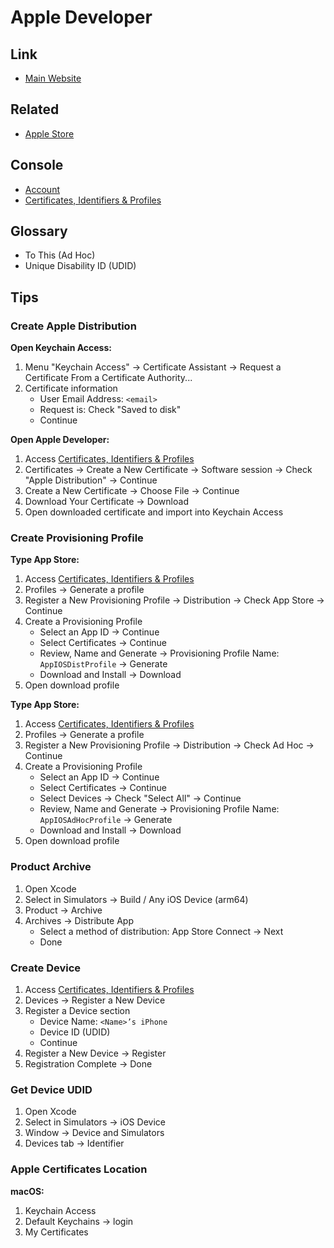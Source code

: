 # Apple Developer

## Link

- [Main Website](https://developer.apple.com)

## Related

- [Apple Store](./store/README.md)

## Console

- [Account](https://developer.apple.com/account/)
- [Certificates, Identifiers & Profiles](https://developer.apple.com/account/resources/)

## Glossary

- To This (Ad Hoc)
- Unique Disability ID (UDID)

## Tips

### Create Apple Distribution

**Open Keychain Access:**

1. Menu "Keychain Access" -> Certificate Assistant -> Request a Certificate From a Certificate Authority...
2. Certificate information
   - User Email Address: `<email>`
   - Request is: Check "Saved to disk"
   - Continue

**Open Apple Developer:**

1. Access [Certificates, Identifiers & Profiles](https://developer.apple.com/account/resources/)
2. Certificates -> Create a New Certificate -> Software session -> Check "Apple Distribution" -> Continue
3. Create a New Certificate -> Choose File -> Continue
4. Download Your Certificate -> Download
5. Open downloaded certificate and import into Keychain Access

### Create Provisioning Profile

**Type App Store:**

1. Access [Certificates, Identifiers & Profiles](https://developer.apple.com/account/resources/)
2. Profiles -> Generate a profile
3. Register a New Provisioning Profile -> Distribution -> Check App Store -> Continue
4. Create a Provisioning Profile
   - Select an App ID -> Continue
   - Select Certificates -> Continue
   - Review, Name and Generate -> Provisioning Profile Name: `AppIOSDistProfile` -> Generate
   - Download and Install -> Download
5. Open download profile

**Type App Store:**

1. Access [Certificates, Identifiers & Profiles](https://developer.apple.com/account/resources/)
2. Profiles -> Generate a profile
3. Register a New Provisioning Profile -> Distribution -> Check Ad Hoc -> Continue
4. Create a Provisioning Profile
   - Select an App ID -> Continue
   - Select Certificates -> Continue
   - Select Devices -> Check "Select All" -> Continue
   - Review, Name and Generate -> Provisioning Profile Name: `AppIOSAdHocProfile` -> Generate
   - Download and Install -> Download
5. Open download profile

### Product Archive

1. Open Xcode
2. Select in Simulators -> Build / Any iOS Device (arm64)
3. Product -> Archive
4. Archives -> Distribute App
   - Select a method of distribution: App Store Connect -> Next
   - Done

### Create Device

1. Access [Certificates, Identifiers & Profiles](https://developer.apple.com/account/resources/)
2. Devices -> Register a New Device
3. Register a Device section
   - Device Name: `<Name>’s iPhone`
   - Device ID (UDID)
   - Continue
4. Register a New Device -> Register
5. Registration Complete -> Done

### Get Device UDID

1. Open Xcode
2. Select in Simulators -> iOS Device
3. Window -> Device and Simulators
4. Devices tab -> Identifier

### Apple Certificates Location

**macOS:**

1. Keychain Access
2. Default Keychains -> login
3. My Certificates
